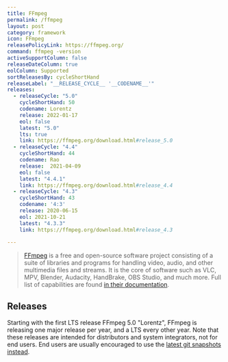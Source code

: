 ```yaml
---
title: FFmpeg
permalink: /ffmpeg
layout: post
category: framework
icon: FFmpeg
releasePolicyLink: https://ffmpeg.org/
command: ffmpeg -version
activeSupportColumn: false
releaseDateColumn: true
eolColumn: Supported
sortReleasesBy: cycleShortHand
releaseLabel: "__RELEASE_CYCLE__ '__CODENAME__'"
releases:
  - releaseCycle: "5.0"
    cycleShortHand: 50
    codename: Lorentz
    release: 2022-01-17
    eol: false
    latest: "5.0"
    lts: true
    link: https://ffmpeg.org/download.html#release_5.0
  - releaseCycle: "4.4"
    cycleShortHand: 44
    codename: Rao
    release:  2021-04-09
    eol: false
    latest: "4.4.1"
    link: https://ffmpeg.org/download.html#release_4.4
  - releaseCycle: "4.3"
    cycleShortHand: 43
    codename: '4:3'
    release: 2020-06-15
    eol: 2021-10-21
    latest: "4.3.3"
    link: https://ffmpeg.org/download.html#release_4.3
    
---
```


> [FFmpeg](https://ffmpeg.org/) is a free and open-source software project consisting of a suite of libraries and programs for handling video, audio, and other multimedia files and streams. It is the core of software such as VLC, MPV, Blender, Audacity, HandBrake, OBS Studio, and much more. Full list of capabilities are found [in their documentation](https://ffmpeg.org/ffmpeg.html).


## Releases

Starting with the first LTS release FFmpeg 5.0 "Lorentz", FFmpeg is releasing one major release per year, and a LTS every other year.  Note that these releases are intended for distributors and system integrators, not for end users. End users are usually encouraged to use the [latest git snapshots instead](https://ffmpeg.org/download.html). 
